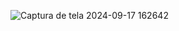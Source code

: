 ![Captura de tela 2024-09-17 162642](https://github.com/user-attachments/assets/f07242f8-ccec-4d49-87c8-44cd247b2ce0)
